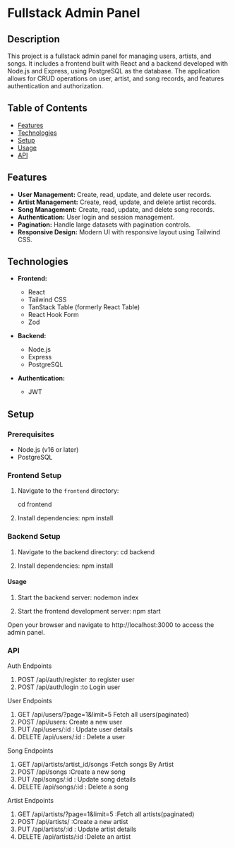 # Fullstack Admin Panel

## Description

This project is a fullstack admin panel for managing users, artists, and songs. It includes a frontend built with React and a backend developed with Node.js and Express, using PostgreSQL as the database. The application allows for CRUD operations on user, artist, and song records, and features authentication and authorization.

## Table of Contents

- [Features](#features)
- [Technologies](#technologies)
- [Setup](#setup)
- [Usage](#usage)
- [API](#api)

## Features

- **User Management:** Create, read, update, and delete user records.
- **Artist Management:** Create, read, update, and delete artist records.
- **Song Management:** Create, read, update, and delete song records.
- **Authentication:** User login and session management.
- **Pagination:** Handle large datasets with pagination controls.
- **Responsive Design:** Modern UI with responsive layout using Tailwind CSS.

## Technologies

- **Frontend:**

  - React
  - Tailwind CSS
  - TanStack Table (formerly React Table)
  - React Hook Form
  - Zod

- **Backend:**

  - Node.js
  - Express
  - PostgreSQL

- **Authentication:**
  - JWT

## Setup

### Prerequisites

- Node.js (v16 or later)
- PostgreSQL

### Frontend Setup

1. Navigate to the `frontend` directory:

   cd frontend

2. Install dependencies:
   npm install

### Backend Setup

1. Navigate to the backend directory:
   cd backend

2. Install dependencies:
   npm install

#### Usage

1. Start the backend server:
   nodemon index

2. Start the frontend development server:
   npm start

Open your browser and navigate to http://localhost:3000 to access the admin panel.

### API

Auth Endpoints

1. POST /api/auth/register :to register user
2. POST /api/auth/login :to Login user

User Endpoints

1. GET /api/users/?page=1&limit=5 Fetch all users(paginated)
2. POST /api/users: Create a new user
3. PUT /api/users/:id : Update user details
4. DELETE /api/users/:id : Delete a user

Song Endpoints

1. GET /api/artists/artist_id/songs :Fetch songs By Artist
2. POST /api/songs :Create a new song
3. PUT /api/songs/:id : Update song details
4. DELETE /api/songs/:id : Delete a song

Artist Endpoints

1. GET /api/artists/?page=1&limit=5 :Fetch all artists(paginated)
2. POST /api/artists/ :Create a new artist
3. PUT /api/artists/:id : Update artist details
4. DELETE /api/artists/:id :Delete an artist
